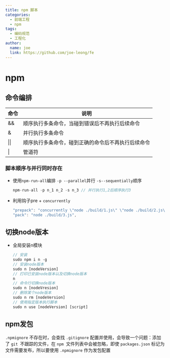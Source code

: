```yaml
---
title: npm 脚本
categories:
  - 前端工程
  - npm
tags:
  - 编码规范
  - 工程化
author:
  name: joe
  link: https://github.com/joe-leong/fe
---
```


# npm

## 命令编排

| 命令 | 说明                                               |
| ---- | -------------------------------------------------- |
| &&   | 顺序执行多条命令，当碰到错误后不再执行后续命令     |
| &    | 并行执行多条命令                                   |
| \|\| | 顺序执行多条命令，碰到正确的命令后不再执行后续命令 |
| \|   | 管道符                                             |



### 脚本顺序与并行同时存在

- 使用`npm-run-all`编排 `-p --parallel`并行 `-s--sequentially`顺序

  ```js
  npm-run-all -p n_1 n_2 -s n_3 // 并行执行1,2后顺序执行3
  ```

- 利用钩子pre + `concurrently`

  ```js
  "prepack": "concurrently \"node ./build/1.js\" \"node ./build/2.js\"",
  "pack": "node ./build/3.js",
  ```

## 切换node版本

- 全局安装n模块

  ```js
  // 安装
  sudo npm i n -g
  // 安装node版本
  sudo n [nodeVersion]
  // 打印已安装node版本以及切换node版本
  n
  // 命令行切换node版本
  sudo n [nodeVresion]
  // 删除某个node版本
  sudo n rm [nodeVersion]
  // 使用指定版本执行脚本
  sudo n use [nodeVersion] [script]
  ```


## npm发包

`.npmignore` 不存在时，会查找 `.gitignore` 配置并使用，会导致一个问题：添加了 `git `不跟踪的文件，在 `npm `文件列表中会被忽略，即使  `packages.json` 标记为文件需要发布，所以要使用 `.npmignore` 作为发包配置
